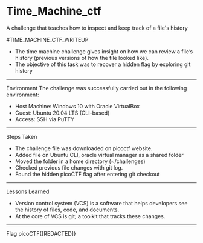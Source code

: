 # Time_Machine_ctf
A challenge that teaches how to inspect and keep track of a file's history

#TIME_MACHINE_CTF_WRITEUP
- The time machine challenge gives insight on how we can review a file’s history (previous versions of how the file looked like).
- The objective of this task was to recover a hidden flag by exploring git history

---

Environment
The challenge was successfully carried out in the following environment:
- Host Machine: Windows 10 with Oracle VirtualBox
- Guest: Ubuntu 20.04 LTS (CLI-based)
- Access: SSH via PuTTY

---

Steps Taken
- The challenge file was downloaded on picoctf website.
- Added file on Ubuntu CLI, oracle virtual manager as a shared folder
- Moved the folder in a home directory (~/challenges)
- Checked previous file changes with git log.
- Found the hidden picoCTF flag after entering git checkout <commit ID>

---

Lessons Learned
- Version control system (VCS) is a software that helps developers see the history of files, code, and documents.
- At the core of VCS is git; a toolkit that tracks these changes.

---

Flag 
picoCTF{[REDACTED]}

